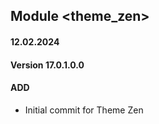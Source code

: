 ## Module <theme_zen>

#### 12.02.2024
#### Version 17.0.1.0.0
#### ADD

- Initial commit for Theme Zen